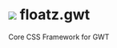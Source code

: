 ![](https://github.com/floatzcss/floatz/blob/master/wiki/logo.png) floatz.gwt
======
Core CSS Framework for GWT
